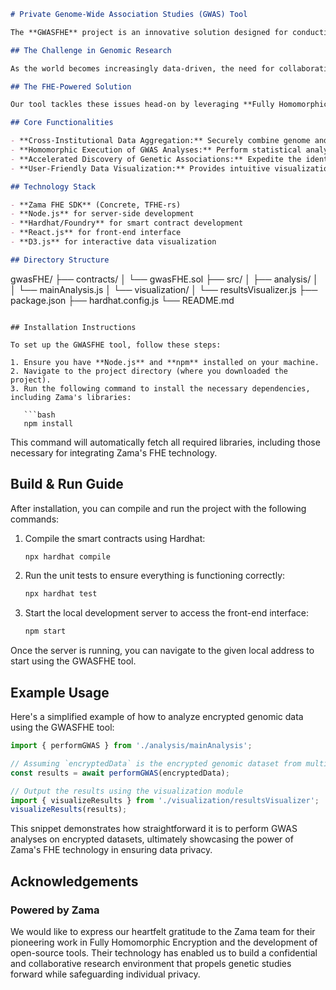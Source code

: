 ```markdown
# Private Genome-Wide Association Studies (GWAS) Tool

The **GWASFHE** project is an innovative solution designed for conducting privacy-preserving genome-wide association studies using **Zama's Fully Homomorphic Encryption technology**. This tool enables multiple research entities to collectively analyze encrypted genomic and phenotypic data (such as disease status) without compromising individual privacy, thereby accelerating the discovery of disease-associated genetic loci.

## The Challenge in Genomic Research

As the world becomes increasingly data-driven, the need for collaborative research in genetics has never been more crucial. However, sharing sensitive genomic data raises significant confidentiality concerns. Researchers often face challenges in securely aggregating genomic datasets across institutions while ensuring compliance with privacy regulations and protecting individual rights. Traditional methods expose sensitive information during analysis, which can lead to data breaches and ethical dilemmas, stunting the progress of genomic research.

## The FHE-Powered Solution

Our tool tackles these issues head-on by leveraging **Fully Homomorphic Encryption (FHE)**. This encryption method allows for computations to be performed on encrypted data, providing results without ever exposing the underlying sensitive information. By utilizing **Zama's open-source libraries**, such as **Concrete** and the **zama-fhe SDK**, the GWASFHE tool implements seamless statistical analyses on encrypted datasets. This ensures that researchers can collaborate effectively while maintaining strict data confidentiality, paving the way for groundbreaking discoveries in genomics.

## Core Functionalities

- **Cross-Institutional Data Aggregation:** Securely combine genome and phenotype data from multiple research institutions using FHE.
- **Homomorphic Execution of GWAS Analyses:** Perform statistical analysis without decrypting sensitive data, preserving individual privacy throughout the process.
- **Accelerated Discovery of Genetic Associations:** Expedite the identification of genetic loci associated with diseases, significantly improving research efficiency and outcomes.
- **User-Friendly Data Visualization:** Provides intuitive visualization of analysis results to facilitate understanding and interpretation of findings.

## Technology Stack

- **Zama FHE SDK** (Concrete, TFHE-rs)
- **Node.js** for server-side development
- **Hardhat/Foundry** for smart contract development
- **React.js** for front-end interface
- **D3.js** for interactive data visualization

## Directory Structure

```
gwasFHE/
├── contracts/
│   └── gwasFHE.sol
├── src/
│   ├── analysis/
│   │   └── mainAnalysis.js
│   └── visualization/
│       └── resultsVisualizer.js
├── package.json
├── hardhat.config.js
└── README.md
```

## Installation Instructions

To set up the GWASFHE tool, follow these steps:

1. Ensure you have **Node.js** and **npm** installed on your machine.
2. Navigate to the project directory (where you downloaded the project).
3. Run the following command to install the necessary dependencies, including Zama's libraries:

   ```bash
   npm install
   ```

This command will automatically fetch all required libraries, including those necessary for integrating Zama's FHE technology.

## Build & Run Guide

After installation, you can compile and run the project with the following commands:

1. Compile the smart contracts using Hardhat:

   ```bash
   npx hardhat compile
   ```

2. Run the unit tests to ensure everything is functioning correctly:

   ```bash
   npx hardhat test
   ```

3. Start the local development server to access the front-end interface:

   ```bash
   npm start
   ```

Once the server is running, you can navigate to the given local address to start using the GWASFHE tool.

## Example Usage

Here's a simplified example of how to analyze encrypted genomic data using the GWASFHE tool:

```javascript
import { performGWAS } from './analysis/mainAnalysis';

// Assuming `encryptedData` is the encrypted genomic dataset from multiple institutions
const results = await performGWAS(encryptedData);

// Output the results using the visualization module
import { visualizeResults } from './visualization/resultsVisualizer';
visualizeResults(results);
```

This snippet demonstrates how straightforward it is to perform GWAS analyses on encrypted datasets, ultimately showcasing the power of Zama's FHE technology in ensuring data privacy.

## Acknowledgements

### Powered by Zama

We would like to express our heartfelt gratitude to the Zama team for their pioneering work in Fully Homomorphic Encryption and the development of open-source tools. Their technology has enabled us to build a confidential and collaborative research environment that propels genetic studies forward while safeguarding individual privacy.
```